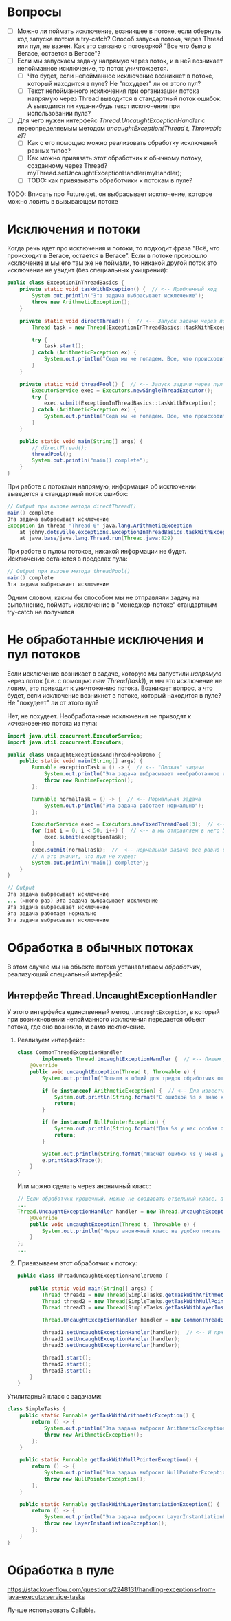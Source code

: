 # Вопросы

- [ ] Можно ли поймать исключение, возникшее в потоке, если обернуть код запуска потока в try-catch? Способ запуска потока, через Thread или пул, не важен. Как это связано с поговоркой "Все что было в Вегасе, остается в Вегасе"?
- [ ] Если мы запускаем задачу напрямую через поток, и в ней возникает непойманное исключение, то поток уничтожается.
  - [ ] Что будет, если непойманное исключение возникнет в потоке, который находится в пуле? Не "похудеет" ли от этого пул?
  - [ ] Текст непойманного исключения при организации потока напрямую через Thread выводится в стандартный поток ошибок. А выводится ли куда-нибудь текст исключения при использовании пула?
- [ ] Для чего нужен интерфейс *Thread.UncaughtExceptionHandler* с переопределяемым методом *uncaughtException(Thread t, Throwable e)*?
  - [ ] Как с его помощью можно реализовать обработку исключений разных типов?
  - [ ] Как можно привязать этот обработчик к обычному потоку, созданному через Thread? myThread.setUncaughtExceptionHandler(myHandler);
  - [ ] TODO: как привязывать обработчики к потокам в пуле?

TODO: Вписать про Future.get, он выбрасывает исключение, которое можно ловить в вызывающем потоке

# Исключения и потоки

Когда речь идет про исключения и потоки, то подходит фраза "Всё, что происходит в Вегасе, остается в Вегасе". Если в потоке произошло исключение и мы его там же не поймали, то никакой другой поток это исключение не увидит (без специальных ухищрений):

```java
public class ExceptionInThreadBasics {
    private static void taskWithException() {  // <-- Проблемный код
        System.out.println("Эта задача выбрасывает исключение");
        throw new ArithmeticException();
    }

    private static void directThread() {  // <-- Запуск задачи через поток напрямую
        Thread task = new Thread(ExceptionInThreadBasics::taskWithException);

        try {
            task.start();
        } catch (ArithmeticException ex) {
            System.out.println("Сюда мы не попадем. Все, что происходит в Вегасе, остается в Вегасе");
        }
    }

    private static void threadPool() {  // <-- Запуск задачи через пул потоков
        ExecutorService exec = Executors.newSingleThreadExecutor();
        try {
            exec.submit(ExceptionInThreadBasics::taskWithException);
        } catch (ArithmeticException ex) {
            System.out.println("Сюда мы не попадем. Все, что происходит в Вегасе, остается в Вегасе");
        }
    }

    public static void main(String[] args) {
        // directThread();
        threadPool();
        System.out.println("main() complete");
    }
}
```

При работе с потоками напрямую, информация об исключении выведется в стандартный поток ошибок:

```java
// Output при вызове метода directThread()
main() complete
Эта задача выбрасывает исключение
Exception in thread "Thread-0" java.lang.ArithmeticException
	at johny.dotsville.exceptions.ExceptionInThreadBasics.taskWithException(ExceptionInThreadBasics.java:6)
	at java.base/java.lang.Thread.run(Thread.java:829)
```

При работе с пулом потоков, никакой информации не будет. Исключение останется в пределах пула:

```java
// Output при вызове метода threadPool()
main() complete
Эта задача выбрасывает исключение
```

Одним словом, каким бы способом мы не отправляли задачу на выполнение, поймать исключение в "менеджер-потоке" стандартным try-catch не получится

# Не обработанные исключения и пул потоков

Если исключение возникает в задаче, которую мы запустили *напрямую* через поток (т.е. с помощью *new Thread(task)*), и мы это исключение не ловим, это приводит к уничтожению потока. Возникает вопрос, а что будет, если исключение возникнет в потоке, который находится в пуле? Не "похудеет" ли от этого пул?

Нет, не похудеет. Необработанные исключения не приводят к исчезновению потока из пула:

```java
import java.util.concurrent.ExecutorService;
import java.util.concurrent.Executors;

public class UncaughtExceptionsAndThreadPoolDemo {
    public static void main(String[] args) {
        Runnable exceptionTask = () -> {  // <-- "Плохая" задача
            System.out.println("Эта задача выбрасывает необработанное исключение");
            throw new RuntimeException();
        };

        Runnable normalTask = () -> {  // <-- Нормальная задача
            System.out.println("Эта задача работает нормально");
        };

        ExecutorService exec = Executors.newFixedThreadPool(3);  // <-- Хотя пул всего на 3 потока,
        for (int i = 0; i < 50; i++) {  // <-- а мы отправляем в него 50 заведомо провальных задач,
            exec.submit(exceptionTask);
        }
        exec.submit(normalTask);  //  <-- нормальная задача все равно выполнится
        // А это значит, что пул не худеет
        System.out.println("main() complete");
    }
}

// Output
Эта задача выбрасывает исключение
... (много раз) Эта задача выбрасывает исключение
Эта задача выбрасывает исключение
Эта задача работает нормально
Эта задача выбрасывает исключение
```

# Обработка в обычных потоках

В этом случае мы на объекте потока устанавливаем *обработчик*, реализующий специальный интерфейс

## Интерфейс Thread.UncaughtExceptionHandler

У этого интерфейса единственный метод `.uncaughtException`, в который при возникновении непойманного исключения передается объект потока, где оно возникло, и само исключение.

1. Реализуем интерфейс:

   ```java
   class CommonThreadExceptionHandler
           implements Thread.UncaughtExceptionHandler {  // <-- Пишем реализацию
       @Override
       public void uncaughtException(Thread t, Throwable e) {
           System.out.println("Попали в общий для тредов обработчик ошибок");
   
           if (e instanceof ArithmeticException) {  // <-- Для известных проблем - известное решение
               System.out.println(String.format("С ошибкой %s я знаю как справиться", e.getClass()));
               return;
           }
   
           if (e instanceof NullPointerException) {
               System.out.println(String.format("Для %s у нас особая обработка", e.getClass()));
               return;
           }
   
           System.out.println(String.format("Насчет ошибки %s у меня указаний нет. Трейс:", e.getClass()));
           e.printStackTrace();
       }
   }
   ```

   Или можно сделать через анонимный класс:

   ```java
   // Если обработчик крошечный, можно не создавать отдельный класс, а воспользоваться анонимным
   ...
   Thread.UncaughtExceptionHandler handler = new Thread.UncaughtExceptionHandler() {
       @Override
       public void uncaughtException(Thread t, Throwable e) {
           System.out.println("Через анонимный класс не удобно писать объемные обработчики");
       }
   };
   ...
   ```

2. Привязываем этот обработчик к потоку:

   ```java
   public class ThreadUncaughtExceptionHandlerDemo {
       
       public static void main(String[] args) {
           Thread thread1 = new Thread(SimpleTasks.getTaskWithArithmeticException());
           Thread thread2 = new Thread(SimpleTasks.getTaskWithNullPointerException());
           Thread thread3 = new Thread(SimpleTasks.getTaskWithLayerInstantiationException());
   
           Thread.UncaughtExceptionHandler handler = new CommonThreadExceptionHandler();  // <-- Создаем обработчик
   
           thread1.setUncaughtExceptionHandler(handler);  // <-- И привязываем его тредам
           thread2.setUncaughtExceptionHandler(handler);
           thread3.setUncaughtExceptionHandler(handler);
   
           thread1.start();
           thread2.start();
           thread3.start();
       }
   }
   ```

Утилитарный класс с задачами:

```java
class SimpleTasks {
    public static Runnable getTaskWithArithmeticException() {
        return () -> {
            System.out.println("Эта задача выбросит ArithmeticException и не будет сама его ловить");
            throw new ArithmeticException();
        };
    }

    public static Runnable getTaskWithNullPointerException() {
        return () -> {
            System.out.println("Эта задача выбросит NullPointerException и не будет сама его ловить");
            throw new NullPointerException();
        };
    }

    public static Runnable getTaskWithLayerInstantiationException() {
        return () -> {
            System.out.println("Эта задача выбросит LayerInstantiationException и не будет сама его ловить");
            throw new LayerInstantiationException();
        };
    }
}
```





# Обработка в пуле

https://stackoverflow.com/questions/2248131/handling-exceptions-from-java-executorservice-tasks

Лучше использовать Callable.